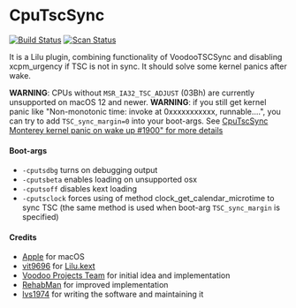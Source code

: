 # CpuTscSync
[![Build Status](https://github.com/devicemanager/CpuTscSync/workflows/CI/badge.svg?branch=master)](https://github.com/devicemanager/CpuTscSync/actions) [![Scan Status](https://scan.coverity.com/projects/22194/badge.svg?flat=1)](https://scan.coverity.com/projects/22194)

It is a Lilu plugin, combining functionality of VoodooTSCSync and disabling xcpm_urgency if TSC is not in sync. It should solve some kernel panics after wake.

**WARNING**: CPUs without `MSR_IA32_TSC_ADJUST` (03Bh) are currently unsupported on macOS 12 and newer.
**WARNING**: if you still get kernel panic like "Non-monotonic time: invoke at 0xxxxxxxxxxx, runnable....", you can try to add `TSC_sync_margin=0` into your boot-args.
See [CpuTscSync Monterey kernel panic on wake up #1900" for more details](https://github.com/devicemanager/bugtracker/issues/1900)

#### Boot-args
- `-cputsdbg` turns on debugging output
- `-cputsbeta` enables loading on unsupported osx
- `-cputsoff` disables kext loading
- `-cputsclock` forces using of method clock_get_calendar_microtime to sync TSC (the same method is used when boot-arg `TSC_sync_margin` is specified)

#### Credits
- [Apple](https://www.apple.com) for macOS  
- [vit9696](https://github.com/vit9696) for [Lilu.kext](https://github.com/vit9696/Lilu)
- [Voodoo Projects Team](http://forge.voodooprojects.org/p/voodootscsync/) for initial idea and implementation
- [RehabMan](https://github.com/RehabMan/VoodooTSCSync) for improved implementation
- [lvs1974](https://applelife.ru/members/lvs1974.53809/) for writing the software and maintaining it
